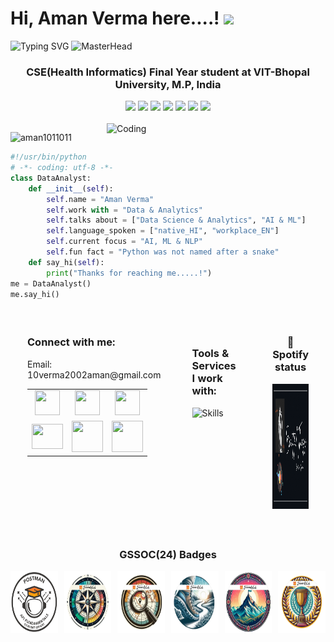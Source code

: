 
Hi, Aman Verma here....! ![](https://user-images.githubusercontent.com/18350557/176309783-0785949b-9127-417c-8b55-ab5a4333674e.gif) 
===================================================================================================================================




![Typing SVG](https://readme-typing-svg.demolab.com?font=Fira+Code&duration=5000&pause=1000&color=12236FF&width=435&lines=I+always+look+out+for+Data.)
![MasterHead](https://user-images.githubusercontent.com/10498744/210012254-234538ff-d198-48aa-8964-37e6fd45d227.gif)
<h3 align="center">CSE(Health Informatics) Final Year student at VIT-Bhopal University, M.P, India</h3>





<div align="center">
<img height="155em" src="https://github-profile-summary-cards.vercel.app/api/cards/profile-details?username=AMAN1011011&theme=radical">
<img height="155em" src="https://github-profile-summary-cards.vercel.app/api/cards/stats?username=AMAN1011011&theme=radical">
<img height="155em" src="https://github-profile-summary-cards.vercel.app/api/cards/repos-per-language?username=AMAN1011011&theme=radical">
<img height="160em" src="https://github-profile-summary-cards.vercel.app/api/cards/most-commit-language?username=AMAN1011011&theme=radical">
<img height="155em" src="https://github-profile-summary-cards.vercel.app/api/cards/productive-time?username=AMAN1011011&theme=radical&utcOffset=8">
<img height="166em" src="https://github-readme-stats.vercel.app/api?username=AMAN1011011&theme=radical&hide_border=false&include_all_commits=false&count_private=false">
<img height="166em" src="https://github-readme-streak-stats.herokuapp.com/?user=AMAN1011011&theme=radical">
</div><br>





<img align="right" alt="Coding" width="350" src="https://user-images.githubusercontent.com/5713670/87202985-820dcb80-c2b6-11ea-9f56-7ec461c497c3.gif">
<p align="left"> <img src="https://komarev.com/ghpvc/?username=aman1011011&label=Profile%20views&color=0e75b6&style=flat" alt="aman1011011" /> </p>






```python
#!/usr/bin/python
# -*- coding: utf-8 -*-
class DataAnalyst:
    def __init__(self):
        self.name = "Aman Verma"
        self.work with = "Data & Analytics"
        self.talks about = ["Data Science & Analytics", "AI & ML"]
        self.language_spoken = ["native_HI", "workplace_EN"]
        self.current focus = "AI, ML & NLP"
        self.fun fact = "Python was not named after a snake"
    def say_hi(self):
        print("Thanks for reaching me.....!")
me = DataAnalyst()
me.say_hi()
```



<table cellpadding="20" style="width: 100%; border-collapse: separate; border-spacing: 20px;">
    <tr>
        <!-- Connect with Me Section -->
        <td width="15%" valign="top" style="vertical-align: top; padding-right: 10px;">
            <h3>Connect with me:</h3>
            <p>Email: 10verma2002aman@gmail.com</p>
            <table style="width: 100%;">
                <tr>
                    <td style="text-align: center;"><a href="https://www.linkedin.com/in/amanv10/" target="_blank">
                        <img src="https://cdn-icons-png.flaticon.com/512/174/174857.png" height="40" width="40" />
                    </a></td>
                    <td style="text-align: center;"><a href="https://mail.google.com/mail/u/0/#inbox?compose=CllgCJfqchczDFGcNKzZPNJvptcsPmFzwNLcfCNfxjBpDsfLSxcQwtMLfxMRKhrmTdnDjpKGWJB" target="_blank">
                        <img src="https://cdn-icons-png.flaticon.com/512/281/281769.png" height="40" width="40" />
                    </a></td>
                    <td style="text-align: center;"><a href="https://www.instagram.com/amanverma.rar/?next=%2F" target="_blank">
                        <img src="https://upload.wikimedia.org/wikipedia/commons/thumb/e/e7/Instagram_logo_2016.svg/2048px-Instagram_logo_2016.svg.png" height="40" width="40" />
                    </a></td>
                </tr>
                <tr>
                    <td style="text-align: center;"><a href="https://www.youtube.com/@technostacks001" target="_blank">
                        <img src="https://upload.wikimedia.org/wikipedia/commons/e/ef/Youtube_logo.png?20220706172052" height="40" width="50" />
                    </a></td>
                    <td style="text-align: center;"><a href="https://github.com/AMAN1011011" target="_blank">
                        <img src="https://icon-library.com/images/github-icon-white/github-icon-white-5.jpg" height="50" width="50" />
                    </a></td>
                    <td style="text-align: center;"><a href="https://www.geeksforgeeks.org/user/aman1011011/" target="_blank">
                        <img src="https://img.icons8.com/?size=100&id=AbQBhN9v62Ob&format=png&color=000000" height="50" width="50" />
                    </a></td>
                </tr>
            </table>
        </td>
        <!-- Tools & Services Section -->
        <td width="30%" valign="top" style="padding: 20px; padding-left: 20px; padding-right: 20px;">
            <h3>Tools & Services I work with:</h3>
            <p>
                <img src="https://skillicons.dev/icons?i=py,mysql,cpp,r,tensorflow,bootstrap,sklearn,opencv,pytorch,raspberrypi,arduino,gcp,aws,mongodb,express,react,nodejs,docker,postman,git&perline=5" alt="Skills">
            </p>
        </td>
        <!-- Spotify Status Section -->
        <td width="10%" valign="top" align="center" style="padding-left: 10px; text-align: center;">
            <h3>🎵 Spotify status</h3>
            <p>
                <a href="https://open.spotify.com/album/29aSKB1qPEbN0Qf9OPSQpw">
                    <img src="https://github.com/AMAN1011011/AMAN1011011/blob/main/Beautiful%20Things.gif" width="300" height="200" alt="Now Playing">
                </a>
            </p>
        </td>
    </tr>
</table>








<h3 align="center">GSSOC(24) Badges</h3>
<div align="center" style="display: flex; justify-content: center; gap: 10px;">
    <a href="https://gssoc.girlscript.tech/leaderboard">
        <img src="https://raw.githubusercontent.com/girlscript/gssoc-website-new/main/public/badges/postman.png" width="100px" height="100px" />
    </a>
    <a href="https://gssoc.girlscript.tech/leaderboard">
        <img src="https://github.com/girlscript/gssoc-website-new/blob/main/public/badges/1.png" width="100px" height="100px" />
    </a>
    <a href="https://gssoc.girlscript.tech/leaderboard">
        <img src="https://github.com/girlscript/gssoc-website-new/blob/main/public/badges/2.png" width="100px" height="100px" />
    </a>
    <a href="https://gssoc.girlscript.tech/leaderboard">
        <img src="https://github.com/girlscript/gssoc-website-new/blob/main/public/badges/3.png" width="100px" height="100px" />
    </a>
    <a href="https://gssoc.girlscript.tech/leaderboard">
        <img src="https://github.com/girlscript/gssoc-website-new/blob/main/public/badges/4.png" width="100px" height="100px" />
    </a>
    <a href="https://gssoc.girlscript.tech/leaderboard">
        <img src="https://github.com/girlscript/gssoc-website-new/blob/main/public/badges/5.png" width="100px" height="100px" />
    </a>
</div>



